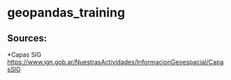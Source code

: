 # geopandas_training

## Sources:

  *Capas SIG https://www.ign.gob.ar/NuestrasActividades/InformacionGeoespacial/CapasSIG
